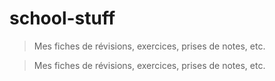 # school-stuff

> Mes fiches de révisions, exercices, prises de notes, etc.

> Mes fiches de révisions, exercices, prises de notes, etc.
